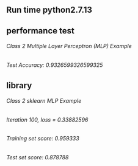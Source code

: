 ## Run time python2.7.13


## performance test

###### Class 2 Multiple Layer Perceptron (MLP) Example
###### Test Accuracy: 0.9326599326599325


## library

###### Class 2 sklearn MLP Example
###### Iteration 100, loss = 0.33882596
###### Training set score: 0.959333
###### Test set score: 0.878788
